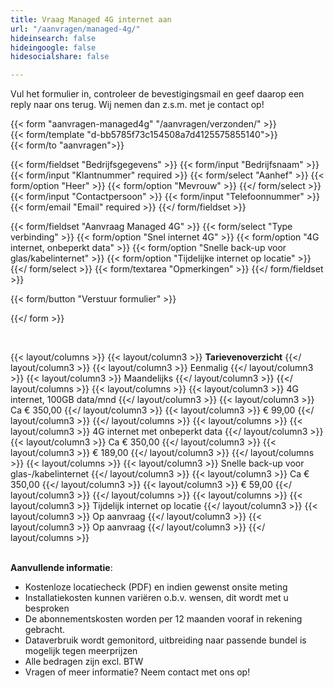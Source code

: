 ```yaml
---
title: Vraag Managed 4G internet aan
url: "/aanvragen/managed-4g/"
hideinsearch: false
hideingoogle: false
hidesocialshare: false

---
```

Vul het formulier in, controleer de bevestigingsmail en geef daarop een reply naar ons terug. Wij nemen dan z.s.m. met je contact op!

{{< form "aanvragen-managed4g" "/aanvragen/verzonden/" >}}  
{{< form/template "d-bb5785f73c154508a7d4125575855140">}}  
{{< form/to "aanvragen">}}

{{< form/fieldset "Bedrijfsgegevens" >}}
{{< form/input "Bedrijfsnaam" >}}
{{< form/input "Klantnummer" required >}}
{{< form/select "Aanhef" >}}
{{< form/option "Heer" >}}
{{< form/option "Mevrouw" >}}
{{</ form/select >}}
{{< form/input "Contactpersoon" >}}
{{< form/input "Telefoonnummer" >}}
{{< form/email "Email" required >}}
{{</ form/fieldset >}}

{{< form/fieldset "Aanvraag Managed 4G" >}}
{{< form/select "Type verbinding" >}}
{{< form/option "Snel internet 4G" >}}
{{< form/option "4G internet, onbeperkt data" >}}
{{< form/option "Snelle back-up voor glas/kabelinternet" >}}
{{< form/option "Tijdelijke internet op locatie" >}}
{{</ form/select >}}
{{< form/textarea "Opmerkingen" >}}
{{</ form/fieldset >}}

{{< form/button "Verstuur formulier" >}}

{{</ form >}}

<br>

{{< layout/columns >}}
{{< layout/column3 >}}
**Tarievenoverzicht**
{{</ layout/column3 >}}
{{< layout/column3 >}}
Eenmalig
{{</ layout/column3 >}}
{{< layout/column3 >}}
Maandelijks
{{</ layout/column3 >}}
{{</ layout/columns >}}
{{< layout/columns >}}
{{< layout/column3 >}}
4G internet, 100GB data/mnd
{{</ layout/column3 >}}
{{< layout/column3 >}}
Ca € 350,00
{{</ layout/column3 >}}
{{< layout/column3 >}}
€ 99,00
{{</ layout/column3 >}}
{{</ layout/columns >}}
{{< layout/columns >}}
{{< layout/column3 >}}
4G internet met onbeperkt data
{{</ layout/column3 >}}
{{< layout/column3 >}}
Ca € 350,00
{{</ layout/column3 >}}
{{< layout/column3 >}}
€ 189,00
{{</ layout/column3 >}}
{{</ layout/columns >}}
{{< layout/columns >}}
{{< layout/column3 >}}
Snelle back-up voor glas-/kabelinternet
{{</ layout/column3 >}}
{{< layout/column3 >}}
Ca € 350,00
{{</ layout/column3 >}}
{{< layout/column3 >}}
€ 59,00
{{</ layout/column3 >}}
{{</ layout/columns >}}
{{< layout/columns >}}
{{< layout/column3 >}}
Tijdelijk internet op locatie
{{</ layout/column3 >}}
{{< layout/column3 >}}
Op aanvraag
{{</ layout/column3 >}}
{{< layout/column3 >}}
Op aanvraag
{{</ layout/column3 >}}
{{</ layout/columns >}}
<br><br>
  
**Aanvullende informatie**:<br>

* Kostenloze locatiecheck (PDF) en indien gewenst onsite meting <br>
* Installatiekosten kunnen variëren o.b.v. wensen, dit wordt met u besproken<br>
* De abonnementskosten worden per 12 maanden vooraf in rekening gebracht.<br>
* Dataverbruik wordt gemonitord, uitbreiding naar passende bundel is mogelijk tegen meerprijzen<br>
* Alle bedragen zijn excl. BTW<br>
* Vragen of meer informatie? Neem contact met ons op!<br>
